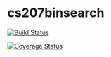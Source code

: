 # cs207binsearch


[![Build Status](https://travis-ci.org/fpeng01/cs207binsearch.svg?branch=master)](https://travis-ci.org/fpeng01/cs207binsearch)


[![Coverage Status](https://coveralls.io/repos/github/fpeng01/cs207binsearch/badge.svg?branch=master)](https://coveralls.io/github/fpeng01/cs207binsearch?branch=master)
